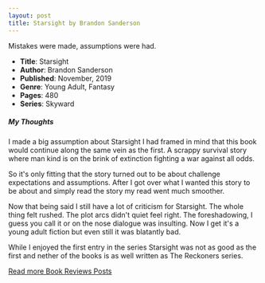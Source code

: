 ```yaml
---
layout: post
title: Starsight by Brandon Sanderson
---
```


Mistakes were made, assumptions were had.

- **Title**: Starsight
- **Author**: Brandon Sanderson
- **Published**: November, 2019
- **Genre**: Young Adult, Fantasy
- **Pages**: 480
- **Series**: Skyward

##### My Thoughts
I made a big assumption about Starsight I had framed in mind that this book would continue along the same vein as the first. A scrappy survival story where man kind is on the brink of extinction fighting a war against all odds.

So it's only fitting that the story turned out to be about challenge expectations and assumptions. After I got over what I wanted this story to be about and simply read the story my read went much smoother.

Now that being said I still have a lot of criticism for Starsight. The whole thing felt rushed. The plot arcs didn't quiet feel right. The foreshadowing, I guess you call it or on the nose dialogue was insulting. Now I get it's a young adult fiction but even still it was blatantly bad.

While I enjoyed the first entry in the series Starsight was not as good as the first and nether of the books is as well written as The Reckoners series.

[Read more Book Reviews Posts](https://tactictalisman.github.io/book-reviews/)
